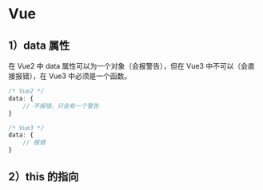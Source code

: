 # Vue

## 1）data 属性

在 Vue2 中 data 属性可以为一个对象（会报警告），但在 Vue3 中不可以（会直接报错），在 Vue3 中必须是一个函数。

``` js
/* Vue2 */
data: {
    // 不报错，只会有一个警告
}

/* Vue3 */
data: {
    // 报错
}
```

## 2）this 的指向
